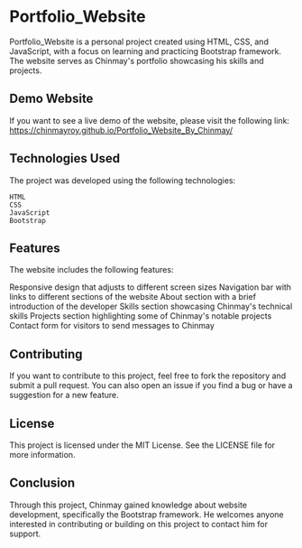# Portfolio_Website

Portfolio_Website is a personal project created using HTML, CSS, and JavaScript, with a focus on learning and practicing Bootstrap framework. The website serves as Chinmay's portfolio showcasing his skills and projects.
## Demo Website

If you want to see a live demo of the website, please visit the following link: https://chinmayroy.github.io/Portfolio_Website_By_Chinmay/
## Technologies Used

The project was developed using the following technologies:

    HTML
    CSS
    JavaScript
    Bootstrap

## Features

The website includes the following features:

  Responsive design that adjusts to different screen sizes
  Navigation bar with links to different sections of the website
  About section with a brief introduction of the developer
  Skills section showcasing Chinmay's technical skills
  Projects section highlighting some of Chinmay's notable projects
  Contact form for visitors to send messages to Chinmay

## Contributing

If you want to contribute to this project, feel free to fork the repository and submit a pull request. You can also open an issue if you find a bug or have a suggestion for a new feature.
## License

This project is licensed under the MIT License. See the LICENSE file for more information.
## Conclusion

Through this project, Chinmay gained knowledge about website development, specifically the Bootstrap framework. He welcomes anyone interested in contributing or building on this project to contact him for support.
